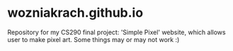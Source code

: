 # wozniakrach.github.io

Repository for my CS290 final project: 'Simple Pixel' website, which allows user to make pixel art. Some things may or may not work :)
